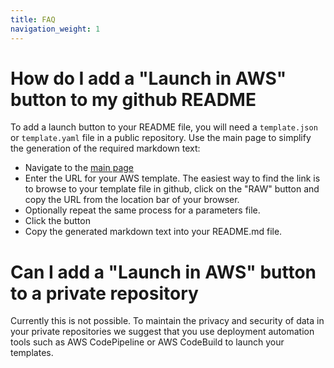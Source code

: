 ```yaml
---
title: FAQ
navigation_weight: 1
---
```


# How do I add a "Launch in AWS" button to my github README

To add a launch button to your README file, you will need a `template.json` or `template.yaml` file in a public repository. Use the main page to simplify the generation of the required markdown text:

* Navigate to the [main page](https://www.stacklauncher.cloud)
* Enter the URL for your AWS template. The easiest way to find the link is to browse to your template file in github, click on the "RAW" button and copy the URL from the location bar of your browser.
* Optionally repeat the same process for a parameters file. 
* Click the button
* Copy the generated markdown text into your README.md file.

# Can I add a "Launch in AWS" button to a private repository

Currently this is not possible. To maintain the privacy and security of data in your private repositories we suggest that you use deployment automation tools such as AWS CodePipeline or AWS CodeBuild to launch your templates.
